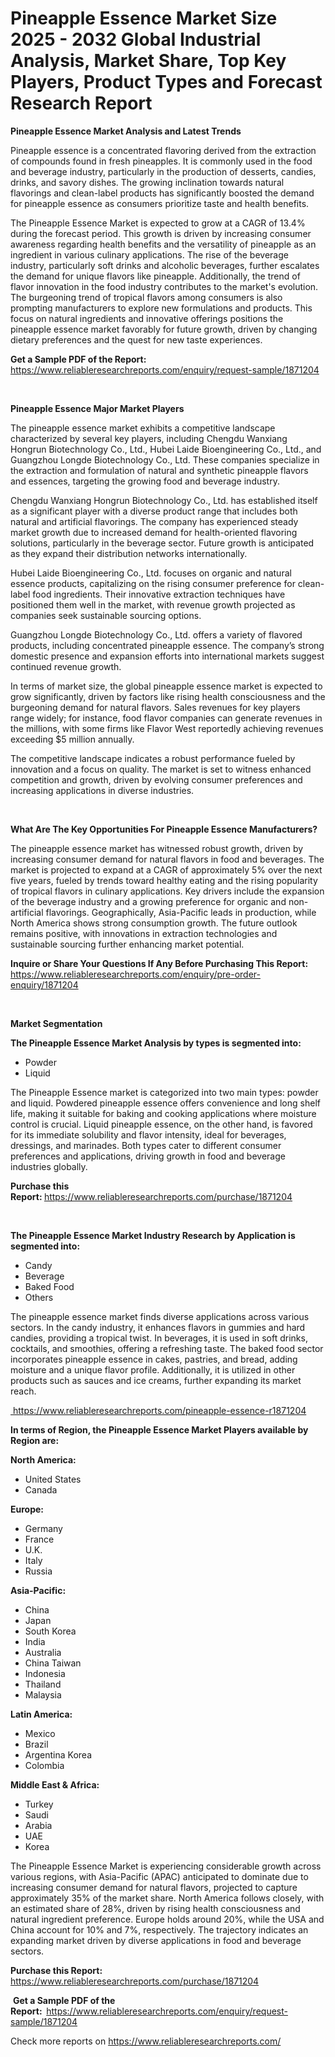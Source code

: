 <p><h1>Pineapple Essence Market Size 2025 - 2032 Global Industrial Analysis, Market Share, Top Key Players, Product Types and Forecast Research Report</h1></p><p><strong>Pineapple Essence Market Analysis and Latest Trends</strong></p>
<p><p>Pineapple essence is a concentrated flavoring derived from the extraction of compounds found in fresh pineapples. It is commonly used in the food and beverage industry, particularly in the production of desserts, candies, drinks, and savory dishes. The growing inclination towards natural flavorings and clean-label products has significantly boosted the demand for pineapple essence as consumers prioritize taste and health benefits.</p><p>The Pineapple Essence Market is expected to grow at a CAGR of 13.4% during the forecast period. This growth is driven by increasing consumer awareness regarding health benefits and the versatility of pineapple as an ingredient in various culinary applications. The rise of the beverage industry, particularly soft drinks and alcoholic beverages, further escalates the demand for unique flavors like pineapple. Additionally, the trend of flavor innovation in the food industry contributes to the market's evolution. The burgeoning trend of tropical flavors among consumers is also prompting manufacturers to explore new formulations and products. This focus on natural ingredients and innovative offerings positions the pineapple essence market favorably for future growth, driven by changing dietary preferences and the quest for new taste experiences.</p></p>
<p><strong>Get a Sample PDF of the Report:&nbsp;</strong> <a href="https://www.reliableresearchreports.com/enquiry/request-sample/1871204?utm_campaign=2657&utm_medium=2&utm_source=Github&utm_content=ia&utm_term=05032025&utm_id=pineapple-essence">https://www.reliableresearchreports.com/enquiry/request-sample/1871204</a></p>
<p>&nbsp;</p>
<p><strong>Pineapple Essence Major Market Players</strong></p>
<p><p>The pineapple essence market exhibits a competitive landscape characterized by several key players, including Chengdu Wanxiang Hongrun Biotechnology Co., Ltd., Hubei Laide Bioengineering Co., Ltd., and Guangzhou Longde Biotechnology Co., Ltd. These companies specialize in the extraction and formulation of natural and synthetic pineapple flavors and essences, targeting the growing food and beverage industry.</p><p>Chengdu Wanxiang Hongrun Biotechnology Co., Ltd. has established itself as a significant player with a diverse product range that includes both natural and artificial flavorings. The company has experienced steady market growth due to increased demand for health-oriented flavoring solutions, particularly in the beverage sector. Future growth is anticipated as they expand their distribution networks internationally.</p><p>Hubei Laide Bioengineering Co., Ltd. focuses on organic and natural essence products, capitalizing on the rising consumer preference for clean-label food ingredients. Their innovative extraction techniques have positioned them well in the market, with revenue growth projected as companies seek sustainable sourcing options.</p><p>Guangzhou Longde Biotechnology Co., Ltd. offers a variety of flavored products, including concentrated pineapple essence. The company’s strong domestic presence and expansion efforts into international markets suggest continued revenue growth.</p><p>In terms of market size, the global pineapple essence market is expected to grow significantly, driven by factors like rising health consciousness and the burgeoning demand for natural flavors. Sales revenues for key players range widely; for instance, food flavor companies can generate revenues in the millions, with some firms like Flavor West reportedly achieving revenues exceeding $5 million annually.</p><p>The competitive landscape indicates a robust performance fueled by innovation and a focus on quality. The market is set to witness enhanced competition and growth, driven by evolving consumer preferences and increasing applications in diverse industries.</p></p>
<p>&nbsp;</p>
<p><strong>What Are The Key Opportunities For Pineapple Essence Manufacturers?</strong></p>
<p><p>The pineapple essence market has witnessed robust growth, driven by increasing consumer demand for natural flavors in food and beverages. The market is projected to expand at a CAGR of approximately 5% over the next five years, fueled by trends toward healthy eating and the rising popularity of tropical flavors in culinary applications. Key drivers include the expansion of the beverage industry and a growing preference for organic and non-artificial flavorings. Geographically, Asia-Pacific leads in production, while North America shows strong consumption growth. The future outlook remains positive, with innovations in extraction technologies and sustainable sourcing further enhancing market potential.</p></p>
<p><strong>Inquire or Share Your Questions If Any Before Purchasing This Report:</strong> <a href="https://www.reliableresearchreports.com/enquiry/pre-order-enquiry/1871204?utm_campaign=2657&utm_medium=2&utm_source=Github&utm_content=ia&utm_term=05032025&utm_id=pineapple-essence">https://www.reliableresearchreports.com/enquiry/pre-order-enquiry/1871204</a></p>
<p>&nbsp;</p>
<p><strong>Market Segmentation</strong></p>
<p><strong>The Pineapple Essence Market Analysis by types is segmented into:</strong></p>
<p><ul><li>Powder</li><li>Liquid</li></ul></p>
<p><p>The Pineapple Essence market is categorized into two main types: powder and liquid. Powdered pineapple essence offers convenience and long shelf life, making it suitable for baking and cooking applications where moisture control is crucial. Liquid pineapple essence, on the other hand, is favored for its immediate solubility and flavor intensity, ideal for beverages, dressings, and marinades. Both types cater to different consumer preferences and applications, driving growth in food and beverage industries globally.</p></p>
<p><strong>Purchase this Report:&nbsp;</strong><a href="https://www.reliableresearchreports.com/purchase/1871204?utm_campaign=2657&utm_medium=2&utm_source=Github&utm_content=ia&utm_term=05032025&utm_id=pineapple-essence">https://www.reliableresearchreports.com/purchase/1871204</a></p>
<p>&nbsp;</p>
<p><strong>The Pineapple Essence Market Industry Research by Application is segmented into:</strong></p>
<p><ul><li>Candy</li><li>Beverage</li><li>Baked Food</li><li>Others</li></ul></p>
<p><p>The pineapple essence market finds diverse applications across various sectors. In the candy industry, it enhances flavors in gummies and hard candies, providing a tropical twist. In beverages, it is used in soft drinks, cocktails, and smoothies, offering a refreshing taste. The baked food sector incorporates pineapple essence in cakes, pastries, and bread, adding moisture and a unique flavor profile. Additionally, it is utilized in other products such as sauces and ice creams, further expanding its market reach.</p></p>
<p><a href="https://www.reliableresearchreports.com/pineapple-essence-r1871204?utm_campaign=2657&utm_medium=2&utm_source=Github&utm_content=ia&utm_term=05032025&utm_id=pineapple-essence">&nbsp;https://www.reliableresearchreports.com/pineapple-essence-r1871204</a></p>
<p><strong>In terms of Region, the Pineapple Essence Market Players available by Region are:</strong></p>
<p>
    <p> <strong> North America: </strong>
        <ul>
            <li>United States</li>
            <li>Canada</li>
        </ul>
        </p> 
    <p> <strong> Europe: </strong>
        <ul>
            <li>Germany</li>
            <li>France</li>
            <li>U.K.</li>
            <li>Italy</li>
            <li>Russia</li>
        </ul>
        </p> 
    <p> <strong> Asia-Pacific: </strong>
        <ul>
            <li>China</li>
            <li>Japan</li>
            <li>South Korea</li>
            <li>India</li>
            <li>Australia</li>
            <li>China Taiwan</li>
            <li>Indonesia</li>
            <li>Thailand</li>
            <li>Malaysia</li>
        </ul>
        </p> 
    <p> <strong> Latin America: </strong>
        <ul>
            <li>Mexico</li>
            <li>Brazil</li>
            <li>Argentina Korea</li>
            <li>Colombia</li>
        </ul>
        </p> 
    <p> <strong> Middle East & Africa: </strong>
        <ul>
            <li>Turkey</li>
            <li>Saudi</li>
            <li>Arabia</li>
            <li>UAE</li>
            <li>Korea</li>
        </ul>
    </p>
    </p>
<p><p>The Pineapple Essence Market is experiencing considerable growth across various regions, with Asia-Pacific (APAC) anticipated to dominate due to increasing consumer demand for natural flavors, projected to capture approximately 35% of the market share. North America follows closely, with an estimated share of 28%, driven by rising health consciousness and natural ingredient preference. Europe holds around 20%, while the USA and China account for 10% and 7%, respectively. The trajectory indicates an expanding market driven by diverse applications in food and beverage sectors.</p></p>
<p><strong>Purchase this Report: </strong><a href="https://www.reliableresearchreports.com/purchase/1871204?utm_campaign=2657&utm_medium=2&utm_source=Github&utm_content=ia&utm_term=05032025&utm_id=pineapple-essence">https://www.reliableresearchreports.com/purchase/1871204</a></p>
<p>&nbsp;<strong>Get a Sample PDF of the Report:&nbsp;&nbsp;</strong><a href="https://www.reliableresearchreports.com/enquiry/request-sample/1871204?utm_campaign=2657&utm_medium=2&utm_source=Github&utm_content=ia&utm_term=05032025&utm_id=pineapple-essence">https://www.reliableresearchreports.com/enquiry/request-sample/1871204</a></p>
<p><strong></strong></p>
<p>Check more reports on <a href="https://www.reliableresearchreports.com/?utm_campaign=2657&utm_medium=2&utm_source=Github&utm_content=ia&utm_term=05032025&utm_id=pineapple-essence">https://www.reliableresearchreports.com/</a></p>